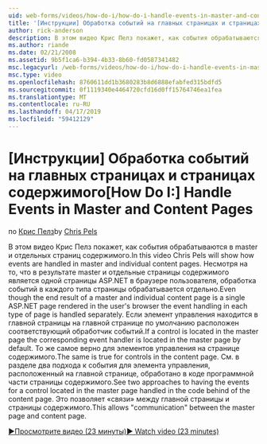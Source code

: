 ```yaml
---
uid: web-forms/videos/how-do-i/how-do-i-handle-events-in-master-and-content-pages
title: '[Инструкции] Обработка событий на главных страницах и страницах содержимого | Документация Майкрософт'
author: rick-anderson
description: В этом видео Крис Пелз покажет, как события обрабатываются в master и отдельных страниц содержимого. Несмотря на то что в результате master и отдельных контекс...
ms.author: riande
ms.date: 02/21/2008
ms.assetid: 9b5f1ca6-b394-4b33-8b60-fd0587341482
msc.legacyurl: /web-forms/videos/how-do-i/how-do-i-handle-events-in-master-and-content-pages
msc.type: video
ms.openlocfilehash: 8760611dd1b3680283b8d6888efabfed315bdfd5
ms.sourcegitcommit: 0f1119340e4464720cfd16d0ff15764746ea1fea
ms.translationtype: MT
ms.contentlocale: ru-RU
ms.lasthandoff: 04/17/2019
ms.locfileid: "59412129"
---
```

# <a name="how-do-i-handle-events-in-master-and-content-pages"></a><span data-ttu-id="c2d1d-104">[Инструкции] Обработка событий на главных страницах и страницах содержимого</span><span class="sxs-lookup"><span data-stu-id="c2d1d-104">[How Do I:] Handle Events in Master and Content Pages</span></span>

<span data-ttu-id="c2d1d-105">по [Крис Пелз](https://twitter.com/chrispels)</span><span class="sxs-lookup"><span data-stu-id="c2d1d-105">by [Chris Pels](https://twitter.com/chrispels)</span></span>

<span data-ttu-id="c2d1d-106">В этом видео Крис Пелз покажет, как события обрабатываются в master и отдельных страниц содержимого.</span><span class="sxs-lookup"><span data-stu-id="c2d1d-106">In this video Chris Pels will show how events are handled in master and individual content pages.</span></span> <span data-ttu-id="c2d1d-107">Несмотря на то, что в результате master и отдельные страницы содержимого является одной страницы ASP.NET в браузере пользователя, обработка событий в каждого типа страницы обрабатывается отдельно.</span><span class="sxs-lookup"><span data-stu-id="c2d1d-107">Even though the end result of a master and individual content page is a single ASP.NET page rendered in the user's browser the event handling in each type of page is handled separately.</span></span> <span data-ttu-id="c2d1d-108">Если элемент управления находится в главной страницы на главной странице по умолчанию расположен соответствующий обработчик событий.</span><span class="sxs-lookup"><span data-stu-id="c2d1d-108">If a control is located in the master page the corresponding event handler is located in the master page by default.</span></span> <span data-ttu-id="c2d1d-109">То же самое верно для элементов управления на странице содержимого.</span><span class="sxs-lookup"><span data-stu-id="c2d1d-109">The same is true for controls in the content page.</span></span> <span data-ttu-id="c2d1d-110">См. в разделе два подхода к события для элемента управления, расположенный на главной странице, обработано в коде программной части страницы содержимого.</span><span class="sxs-lookup"><span data-stu-id="c2d1d-110">See two approaches to having the events for a control located in the master page handled in the code behind of the content page.</span></span> <span data-ttu-id="c2d1d-111">Это позволяет «связи» между главной страницы и страницы содержимого.</span><span class="sxs-lookup"><span data-stu-id="c2d1d-111">This allows "communication" between the master page and content page.</span></span>

[<span data-ttu-id="c2d1d-112">&#9654;Просмотрите видео (23 минуты)</span><span class="sxs-lookup"><span data-stu-id="c2d1d-112">&#9654; Watch video (23 minutes)</span></span>](https://channel9.msdn.com/Blogs/ASP-NET-Site-Videos/how-do-i-handle-events-in-master-and-content-pages)
